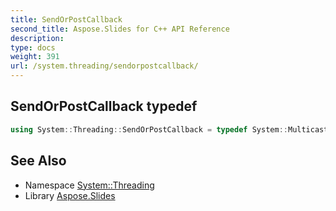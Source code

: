 ```yaml
---
title: SendOrPostCallback
second_title: Aspose.Slides for C++ API Reference
description: 
type: docs
weight: 391
url: /system.threading/sendorpostcallback/
---
```

## SendOrPostCallback typedef




```cpp
using System::Threading::SendOrPostCallback = typedef System::MulticastDelegate<void(System::SharedPtr<Object>)>
```

## See Also

* Namespace [System::Threading](../)
* Library [Aspose.Slides](../../)